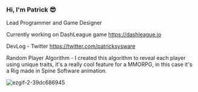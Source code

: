 ### Hi, I'm Patrick 😎

Lead Programmer and Game Designer

Currently working on DashLeague game
https://dashleague.io

DevLog - Twitter
https://twitter.com/patricksysware


Random Player Algorithm - I created this algorithm to reveal each player using unique traits, it's a really cool feature for a MMORPG, in this case it's  a Rig made in Spine Software animation.  

![ezgif-2-39dc686945](https://user-images.githubusercontent.com/35966031/214795313-5bfa0406-0705-4d26-9881-8c93a70818c3.gif)
